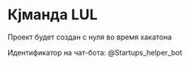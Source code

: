 # Кjманда LUL

Проект будет создан с нуля во время хакатона

Идентификатор на чат-бота: @Startups_helper_bot

